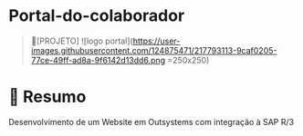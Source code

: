 # Portal-do-colaborador
> 🔎[PROJETO] 
> ![logo portal](https://user-images.githubusercontent.com/124875471/217793113-9caf0205-77ce-49ff-ad8a-9f6142d13dd6.png =250x250)

# 🎯 Resumo
Desenvolvimento de um Website em Outsystems com integração à SAP R/3
